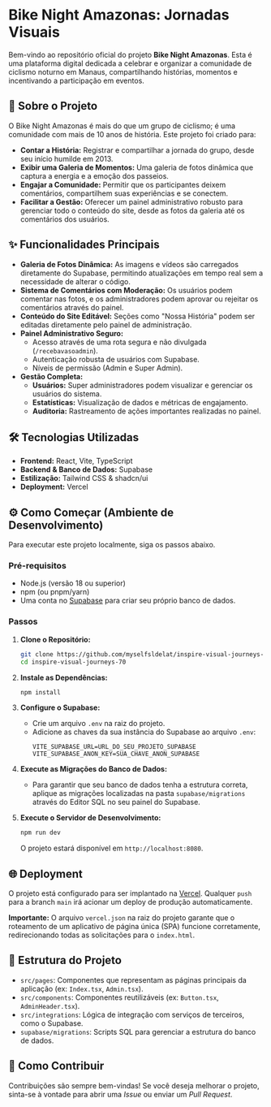 # Bike Night Amazonas: Jornadas Visuais

Bem-vindo ao repositório oficial do projeto **Bike Night Amazonas**. Esta é uma plataforma digital dedicada a celebrar e organizar a comunidade de ciclismo noturno em Manaus, compartilhando histórias, momentos e incentivando a participação em eventos.

## 🚀 Sobre o Projeto

O Bike Night Amazonas é mais do que um grupo de ciclismo; é uma comunidade com mais de 10 anos de história. Este projeto foi criado para:

*   **Contar a História:** Registrar e compartilhar a jornada do grupo, desde seu início humilde em 2013.
*   **Exibir uma Galeria de Momentos:** Uma galeria de fotos dinâmica que captura a energia e a emoção dos passeios.
*   **Engajar a Comunidade:** Permitir que os participantes deixem comentários, compartilhem suas experiências e se conectem.
*   **Facilitar a Gestão:** Oferecer um painel administrativo robusto para gerenciar todo o conteúdo do site, desde as fotos da galeria até os comentários dos usuários.

## ✨ Funcionalidades Principais

*   **Galeria de Fotos Dinâmica:** As imagens e vídeos são carregados diretamente do Supabase, permitindo atualizações em tempo real sem a necessidade de alterar o código.
*   **Sistema de Comentários com Moderação:** Os usuários podem comentar nas fotos, e os administradores podem aprovar ou rejeitar os comentários através do painel.
*   **Conteúdo do Site Editável:** Seções como "Nossa História" podem ser editadas diretamente pelo painel de administração.
*   **Painel Administrativo Seguro:**
    *   Acesso através de uma rota segura e não divulgada (`/recebavasoadmin`).
    *   Autenticação robusta de usuários com Supabase.
    *   Níveis de permissão (Admin e Super Admin).
*   **Gestão Completa:**
    *   **Usuários:** Super administradores podem visualizar e gerenciar os usuários do sistema.
    *   **Estatísticas:** Visualização de dados e métricas de engajamento.
    *   **Auditoria:** Rastreamento de ações importantes realizadas no painel.

## 🛠️ Tecnologias Utilizadas

*   **Frontend:** React, Vite, TypeScript
*   **Backend & Banco de Dados:** Supabase
*   **Estilização:** Tailwind CSS & shadcn/ui
*   **Deployment:** Vercel

## ⚙️ Como Começar (Ambiente de Desenvolvimento)

Para executar este projeto localmente, siga os passos abaixo.

### Pré-requisitos

*   Node.js (versão 18 ou superior)
*   npm (ou pnpm/yarn)
*   Uma conta no [Supabase](https://supabase.com/) para criar seu próprio banco de dados.

### Passos

1.  **Clone o Repositório:**
    ```bash
    git clone https://github.com/myselfsldelat/inspire-visual-journeys-70.git
    cd inspire-visual-journeys-70
    ```

2.  **Instale as Dependências:**
    ```bash
    npm install
    ```

3.  **Configure o Supabase:**
    *   Crie um arquivo `.env` na raiz do projeto.
    *   Adicione as chaves da sua instância do Supabase ao arquivo `.env`:
        ```env
        VITE_SUPABASE_URL=URL_DO_SEU_PROJETO_SUPABASE
        VITE_SUPABASE_ANON_KEY=SUA_CHAVE_ANON_SUPABASE
        ```

4.  **Execute as Migrações do Banco de Dados:**
    *   Para garantir que seu banco de dados tenha a estrutura correta, aplique as migrações localizadas na pasta `supabase/migrations` através do Editor SQL no seu painel do Supabase.

5.  **Execute o Servidor de Desenvolvimento:**
    ```bash
    npm run dev
    ```
    O projeto estará disponível em `http://localhost:8080`.

## 🌐 Deployment

O projeto está configurado para ser implantado na [Vercel](https://vercel.com/). Qualquer `push` para a branch `main` irá acionar um deploy de produção automaticamente.

**Importante:** O arquivo `vercel.json` na raiz do projeto garante que o roteamento de um aplicativo de página única (SPA) funcione corretamente, redirecionando todas as solicitações para o `index.html`.

## 📂 Estrutura do Projeto

*   `src/pages`: Componentes que representam as páginas principais da aplicação (ex: `Index.tsx`, `Admin.tsx`).
*   `src/components`: Componentes reutilizáveis (ex: `Button.tsx`, `AdminHeader.tsx`).
*   `src/integrations`: Lógica de integração com serviços de terceiros, como o Supabase.
*   `supabase/migrations`: Scripts SQL para gerenciar a estrutura do banco de dados.

## 🤝 Como Contribuir

Contribuições são sempre bem-vindas! Se você deseja melhorar o projeto, sinta-se à vontade para abrir uma *Issue* ou enviar um *Pull Request*.
